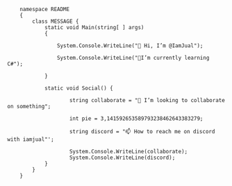         namespace README
        {
            class MESSAGE {
                static void Main(string[ ] args)
                {
                
                    System.Console.WriteLine("👋 Hi, I’m @IamJual");
                    
                    System.Console.WriteLine("🌱I’m currently learning C#");
                
                }

                static void Social() {
                
                        string collaborate = "💞️ I’m looking to collaborate on something";
                        
                        int pie = 3,141592653589793238462643383279;
                        
                        string discord = "📫 How to reach me on discord with iamjual"';
                        
                        System.Console.WriteLine(collaborate);
                        System.Console.WriteLine(discord);
                }
            }
        }
